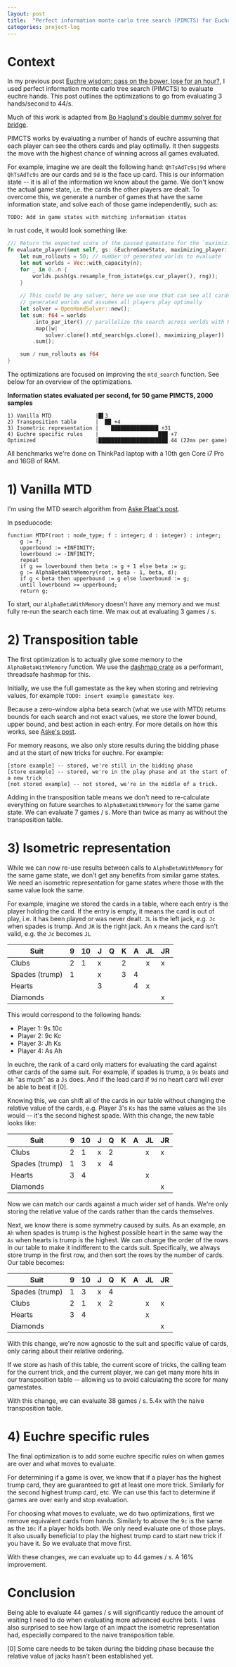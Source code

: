 ```yaml
---
layout: post
title:  "Perfect information monte carlo tree search (PIMCTS) for Euchre"
categories: project-log
---
```


# Context

In my previous post [Euchre wisdom: pass on the bower, lose for an hour?](/project-log/2023/05/30/pass-on-the-bower-lose-for-an-hour), I used perfect information monte carlo tree search (PIMCTS) to evaluate euchre hands. This post outlines the optimizations to go from evaluating 3 hands/second to 44/s.


Much of this work is adapted from [Bo Haglund's double dummy solver for bridge](http://privat.bahnhof.se/wb758135/).


PIMCTS works by evaluating a number of hands of euchre assuming that each player can see the others cards and play optimally. It then suggests the move with the highest chance of winning across all games evaluated.

For example, imagine we are dealt the following hand: `QhTsAdTc9s|9d` where `QhTsAdTc9s` are our cards and `9d` is the face up card. This is our information state -- it is all of the information we know about the game. We don't know the actual game state, i.e. the cards the other players are dealt. To overcome this, we generate a number of games that have the same information state, and solve each of those game independently, such as:
```
TODO: Add in game states with matching information states
```

In rust code, it would look something like:

```rust
/// Return the expected score of the passed gamestate for the `maximizing_player`
fn evaluate_player(&mut self, gs: &EuchreGameState, maximizing_player: Player) -> f64 {
    let num_rollouts = 50; // number of generated worlds to evaluate
    let mut worlds = Vec::with_capacity(n);
    for _ in 0..n {
        worlds.push(gs.resample_from_istate(gs.cur_player(), rng));
    }
    
    // This could be any solver, here we use one that can see all cards in the
    // generated worlds and assumes all players play optimally
    let solver = OpenHandSolver::new();
    let sum: f64 = worlds
        .into_par_iter() // parallelize the search across worlds with Rayon
        .map(|w| 
            solver.clone().mtd_search(gs.clone(), maximizing_player))
        .sum();

    sum / num_rollouts as f64
}
```

The optimizations are focused on improving the `mtd_search` function. See below for an overview of the optimizations.

**Information states evaluated per second, for 50 game PIMCTS, 2000 samples**
```
1) Vanilla MTD              |█▌3
2) Transposition table      |  ██ +4
3) Isometric representation |    ███████████████ +31
4) Euchre specific rules    |                   ███ +7
Optimized                   |██████████████████████ 44 (22ms per game)
```

All benchmarks we're done on ThinkPad laptop with a 10th gen Core i7 Pro and 16GB of RAM.

# 1) Vanilla MTD

I'm using the MTD search algorithm from [Aske Plaat's post](http://people.csail.mit.edu/plaat/mtdf.html).

In pseduocode:
```
function MTDF(root : node_type; f : integer; d : integer) : integer;
    g := f;
    upperbound := +INFINITY;
    lowerbound := -INFINITY;
    repeat
    if g == lowerbound then beta := g + 1 else beta := g;
    g := AlphaBetaWithMemory(root, beta - 1, beta, d);
    if g < beta then upperbound := g else lowerbound := g;
    until lowerbound >= upperbound;
    return g;
```

To start, our `AlphaBetaWithMemory` doesn't have any memory and we must fully re-run the search each time. We max out at evaluating 3 games / s.

# 2) Transposition table

The first optimization is to actually give some memory to the `AlphaBetaWithMemory` function. We use the [dashmap crate](https://docs.rs/dashmap/latest/dashmap/) as a performant,  threadsafe hashmap for this.

Initially, we use the full gamestate as the key when storing and retrieving values, for example `TODO: insert example gamestate key`.

Because a zero-window alpha beta search (what we use with MTD) returns bounds for each search and not exact values, we store the lower bound, upper bound, and best action in each entry. For more details on how this works, see [Aske's post](http://people.csail.mit.edu/plaat/mtdf.html#abmem). 

For memory reasons, we also only store results during the bidding phase and at the start of new tricks for euchre. For example:

```
[store example] -- stored, we're still in the bidding phase
[store example] -- stored, we're in the play phase and at the start of a new trick
[not stored example] -- not stored, we're in the middle of a trick.
```

Adding in the transposition table means we don't need to re-calculate everything on future searches to `AlphaBetaWithMemory` for the same game state. We can evaluate 7 games / s. More than twice as many as without the transposition table.

# 3) Isometric representation

While we can now re-use results between calls to `AlphaBetaWithMemory` for the same game state, we don't get any benefits from similar game states. We need an isometric representation for game states where those with the same value look the same.

For example, imagine we stored the cards in a table, where each entry is the player holding the card. If the entry is empty, it means the card is out of play, i.e. it has been played or was never dealt. `JL` is the left jack, e.g. `Jc` when spades is trump. And `JR` is the right jack. An x means the card isn't valid, e.g. the `Jc` becomes `JL`

| Suit           | 9   | 10  | J   | Q   | K   | A   | JL  | JR  |
| -------------- | --- | --- | --- | --- | --- | --- | --- | --- |
| Clubs          | 2   | 1   | x   |     | 2   |     | x   | x   |
| Spades (trump) | 1   |     | x   |     | 3   | 4   |     |     |
| Hearts         |     |     | 3   |     |     | 4   | x   |     |
| Diamonds       |     |     |     |     |     |     |     | x   |

This would correspond to the following hands:
* Player 1: 9s 10c
* Player 2: 9c Kc
* Player 3: Jh Ks
* Player 4: As Ah

In euchre, the rank of a card only matters for evaluating the card against other cards of the same suit. For example, if spades is trump, a `9s` beats and `Ah` "as much" as a `Js` does. And if the lead card if `9d` no heart card will ever be able to beat it [0].

Knowing this, we can shift all of the cards in our table without changing the relative value of the cards, e.g. Player 3's `Ks` has the same values as the `10s` would -- it's the second highest spade. With this change, the new table looks like:


| Suit           | 9   | 10  | J   | Q   | K   | A   | JL  | JR  |
| -------------- | --- | --- | --- | --- | --- | --- | --- | --- |
| Clubs          | 2   | 1   | x   | 2   |     |     | x   | x   |
| Spades (trump) | 1   | 3   | x   | 4   |     |     |     |     |
| Hearts         | 3   | 4   |     |     |     |     | x   |     |
| Diamonds       |     |     |     |     |     |     |     | x   |

Now we can match our cards against a much wider set of hands. We're only storing the relative value of the cards rather than the cards themselves.

Next, we know there is some symmetry caused by suits. As an example, an `Ah` when spades is trump is the highest possible heart in the same way the `As` when hearts is trump is the highest. We can change the order of the rows in our table to make it indifferent to the cards suit. Specifically, we always store trump in the first row, and then sort the rows by the number of cards. Our table becomes:

| Suit           | 9   | 10  | J   | Q   | K   | A   | JL  | JR  |
| -------------- | --- | --- | --- | --- | --- | --- | --- | --- |
| Spades (trump) | 1   | 3   | x   | 4   |     |     |     |     |
| Clubs          | 2   | 1   | x   | 2   |     |     | x   | x   |
| Hearts         | 3   | 4   |     |     |     |     | x   |     |
| Diamonds       |     |     |     |     |     |     |     | x   |

With this change, we're now agnostic to the suit and specific value of cards, only caring about their relative ordering.

If we store as hash of this table, the current score of tricks, the calling team for the current trick, and the current player, we can get many more hits in our transposition table -- allowing us to avoid calculating the score for many gamestates.

With this change, we can evaluate 38 games / s. 5.4x with the naive transposition table.

# 4) Euchre specific rules

The final optimization is to add some euchre specific rules on when games are over and what moves to evaluate.

For determining if a game is over, we know that if a player has the highest trump card, they are guaranteed to get at least one more trick. Similarly for the second highest trump card, etc. We can use this fact to determine if games are over early and stop evaluation.

For choosing what moves to evaluate, we do two optimizations, first we remove equivalent cards from hands. Similarly to above the `9c` is the same as the `10c` if a player holds both. We only need evaluate one of those plays. It also usually beneficial to play the highest trump card to start new trick if you have it. So we evaluate that move first.

With these changes, we can evaluate up to 44 games / s. A 16% improvement.

# Conclusion

Being able to evaluate 44 games / s will significantly reduce the amount of waiting I need to do when evaluating more advanced euchre bots. I was also surprised to see how large of an impact the isometric representation had, especially compared to the naive transposition table. 


[0] Some care needs to be taken during the bidding phase because the relative value of jacks hasn't been established yet.